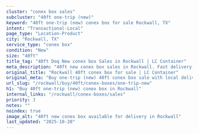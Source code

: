 ```yaml
---
cluster: "conex box sales"
subcluster: "40ft one-trip (new)"
keyword: "40ft one-trip (new) conex box for sale Rockwall, TX"
intent: "Transactional-Local"
page_type: "Location-Product"
city: "Rockwall, TX"
service_type: "conex box"
condition: "New"
size: "40ft"
title_tag: "40ft Doq New conex box Sales in Rockwall | LC Container"
meta_description: "40ft new conex box sales in Rockwall. Fast delivery, competitive pricing. Serving conex boxes area. Quote ID: GL3. Call (214) 524-4168 for your free quote today."
original_title: "Rockwall 40ft conex box for sale | LC Container"
original_meta: "Buy one-trip (new) 40ft conex box sale with local delivery in Rockwall, TX. LC Container — local Since 2003. Request a fast quote today."
url_slug: "/rockwall/buy/40ft/conex-boxes/one-trip-new"
h1: "Buy 40ft one-trip (new) conex box in Rockwall"
internal_links: "/rockwall/conex-boxes/sales"
priority: 3
notes: ""
noindex: true
image_alt: "40ft new conex box available for delivery in Rockwall"
last_updated: "2025-10-20"
---
```


<!-- TODO: Add unique city/inventory copy, images, and internal links here. -->
